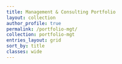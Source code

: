 ```yaml
---
title: Management & Consulting Portfolio
layout: collection
author_profile: true
permalink: /portfolio-mgt/
collection: portfolio-mgt
entries_layout: grid
sort_by: title
classes: wide
---
```


<br>